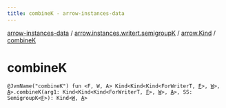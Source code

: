 ```yaml
---
title: combineK - arrow-instances-data
---
```


[arrow-instances-data](../../index.html) / [arrow.instances.writert.semigroupK](../index.html) / [arrow.Kind](index.html) / [combineK](./combine-k.html)

# combineK

`@JvmName("combineK") fun <F, W, A> Kind<Kind<Kind<ForWriterT, `[`F`](combine-k.html#F)`>, `[`W`](combine-k.html#W)`>, `[`A`](combine-k.html#A)`>.combineK(arg1: Kind<Kind<Kind<ForWriterT, `[`F`](combine-k.html#F)`>, `[`W`](combine-k.html#W)`>, `[`A`](combine-k.html#A)`>, SS: SemigroupK<`[`F`](combine-k.html#F)`>): Kind<`[`W`](combine-k.html#W)`, `[`A`](combine-k.html#A)`>`